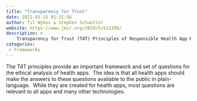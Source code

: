 ```yaml
---
title: "Transparency for Trust"
date: 2021-03-15 01:31:56
author: Til Wykes & Stephen Schueller
website: https://www.jmir.org/2019/5/e12390/
description: >
    Transparency for Trust (T4T) Principles of Responsible Health App Marketplaces
categories:
 - Frameworks
---
```


The T4T principles provide an important framework and set of questions for the ethical analysis of health apps.  The idea is that all health apps should make the answers to these questions available to the public in plain-language.  While they are created for health apps, most questions are relevant to all apps and many other technologies.
